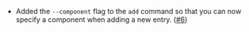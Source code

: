 * Added the `--component` flag to the `add` command so that you can now specify
  a component when adding a new entry.
  ([#6](https://github.com/informalsystems/unclog/issues/6))
